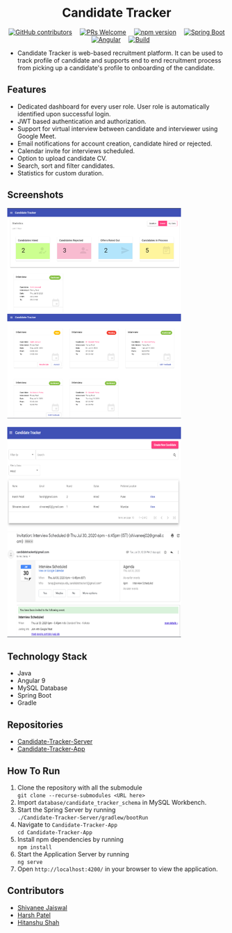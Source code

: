 <div align="center">
	<h1>Candidate Tracker</h1>

[![GitHub contributors](https://img.shields.io/badge/Contributors-3-blueviolet?style=flat-square)](#contributors)&emsp;
[![PRs Welcome](https://img.shields.io/badge/PRs-welcome-orange.svg?style=flat-square)](http://makeapullrequest.com)&emsp;
[![npm version](https://img.shields.io/badge/npm-v6.9.0-blue?style=flat-square)](https://www.npmjs.com/)&emsp;
[![Spring Boot](https://img.shields.io/badge/Made%20with-Spring%20Boot-brightgreen?style=flat-square)](https://start.spring.io/)&emsp;
[![Angular](https://img.shields.io/badge/Made%20with-Angular-red?style=flat-square)](https://angular.io/)&emsp;
[![Build](https://img.shields.io/badge/Build-Passing-green?style=flat-square)]()
</div>

* Candidate Tracker is web-based recruitment platform. It can be used to track profile of candidate and supports end to end recruitment process from picking up a candidate's profile to onboarding of the candidate.


## Features
* Dedicated dashboard for every user role. User role is automatically identified upon successful login.
* JWT based authentication and authorization.
* Support for virtual interview between candidate and interviewer using Google Meet.
* Email notifications for account creation, candidate hired or rejected.
* Calendar invite for interviews scheduled.
* Option to upload candidate CV.
* Search, sort and filter candidates.
* Statistics for custom duration.

## Screenshots
<img src="./assets/dashboard.png" height=240px width=400px>&emsp;
<img src="./assets/interview.png" height=240px width=400px><br><br>
<img src="./assets/candidates.png" height=240px width=400px>&emsp;
<img src="./assets/calendar.png" height=240px width=400px><br>

## Technology Stack
* Java
* Angular 9
* MySQL Database
* Spring Boot
* Gradle

## Repositories
* [Candidate-Tracker-Server](https://github.com/harshpatel23/Candidate-Tracker-Server)
* [Candidate-Tracker-App](https://github.com/shivaneej/Candidate-Tracker-App)

## How To Run
1. Clone the repository with all the submodule<br>
    `git clone --recurse-submodules <URL here>`
2. Import `database/candidate_tracker_schema` in MySQL Workbench.    
3. Start the Spring Server by running<br>
    `./Candidate-Tracker-Server/gradlew/bootRun`
4. Navigate to `Candidate-Tracker-App`<br>
    `cd Candidate-Tracker-App`
4. Install npm dependencies by running<br>
    `npm install`
5. Start the Application Server by running<br>
    `ng serve`
6. Open `http://localhost:4200/` in your browser to view the application.


## Contributors
* [Shivanee Jaiswal](https://www.github.com/shivaneej)
* [Harsh Patel](https://github.com/harshpatel23)
* [Hitanshu Shah](https://github.com/hitanshu310)

